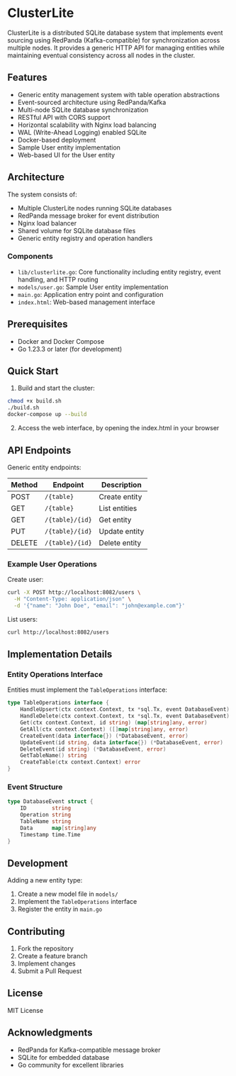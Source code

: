 # ClusterLite

ClusterLite is a distributed SQLite database system that implements event sourcing using RedPanda (Kafka-compatible) for synchronization across multiple nodes.
It provides a generic HTTP API for managing entities while maintaining eventual consistency across all nodes in the cluster.

## Features

- Generic entity management system with table operation abstractions
- Event-sourced architecture using RedPanda/Kafka
- Multi-node SQLite database synchronization
- RESTful API with CORS support
- Horizontal scalability with Nginx load balancing
- WAL (Write-Ahead Logging) enabled SQLite
- Docker-based deployment
- Sample User entity implementation
- Web-based UI for the User entity

## Architecture

The system consists of:

- Multiple ClusterLite nodes running SQLite databases
- RedPanda message broker for event distribution
- Nginx load balancer
- Shared volume for SQLite database files
- Generic entity registry and operation handlers

### Components

- `lib/clusterlite.go`: Core functionality including entity registry, event handling, and HTTP routing
- `models/user.go`: Sample User entity implementation
- `main.go`: Application entry point and configuration
- `index.html`: Web-based management interface

## Prerequisites

- Docker and Docker Compose
- Go 1.23.3 or later (for development)

## Quick Start

1. Build and start the cluster:
```bash
chmod +x build.sh
./build.sh
docker-compose up --build
```

2. Access the web interface, by opening the index.html in your browser

## API Endpoints

Generic entity endpoints:

| Method | Endpoint | Description |
|--------|----------|-------------|
| POST | `/{table}` | Create entity |
| GET | `/{table}` | List entities |
| GET | `/{table}/{id}` | Get entity |
| PUT | `/{table}/{id}` | Update entity |
| DELETE | `/{table}/{id}` | Delete entity |

### Example User Operations

Create user:
```bash
curl -X POST http://localhost:8082/users \
  -H "Content-Type: application/json" \
  -d '{"name": "John Doe", "email": "john@example.com"}'
```

List users:
```bash
curl http://localhost:8082/users
```

## Implementation Details

### Entity Operations Interface

Entities must implement the `TableOperations` interface:

```go
type TableOperations interface {
    HandleUpsert(ctx context.Context, tx *sql.Tx, event DatabaseEvent) error
    HandleDelete(ctx context.Context, tx *sql.Tx, event DatabaseEvent) error
    Get(ctx context.Context, id string) (map[string]any, error)
    GetAll(ctx context.Context) ([]map[string]any, error)
    CreateEvent(data interface{}) (*DatabaseEvent, error)
    UpdateEvent(id string, data interface{}) (*DatabaseEvent, error)
    DeleteEvent(id string) (*DatabaseEvent, error)
    GetTableName() string
    CreateTable(ctx context.Context) error
}
```

### Event Structure

```go
type DatabaseEvent struct {
    ID        string
    Operation string
    TableName string
    Data      map[string]any
    Timestamp time.Time
}
```

## Development

Adding a new entity type:

1. Create a new model file in `models/`
2. Implement the `TableOperations` interface
3. Register the entity in `main.go`

## Contributing

1. Fork the repository
2. Create a feature branch
3. Implement changes
4. Submit a Pull Request

## License

MIT License

## Acknowledgments

- RedPanda for Kafka-compatible message broker
- SQLite for embedded database
- Go community for excellent libraries
